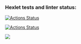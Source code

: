 ### Hexlet tests and linter status:
[![Actions Status](https://github.com/Disday/frontend-project-lvl1/workflows/hexlet-check/badge.svg)](https://github.com/Disday/frontend-project-lvl1/actions)

[![Actions Status](https://github.com/Disday/frontend-project-lvl1/actions/workflows/node.js.yml/badge.svg)](https://github.com/Disday/frontend-project-lvl1/actions/workflows/node.js.yml)

<a href="https://codeclimate.com/github/Disday/frontend-project-lvl1/maintainability"><img src="https://api.codeclimate.com/v1/badges/6c417a4c3fe6db23ab14/maintainability" /></a>
